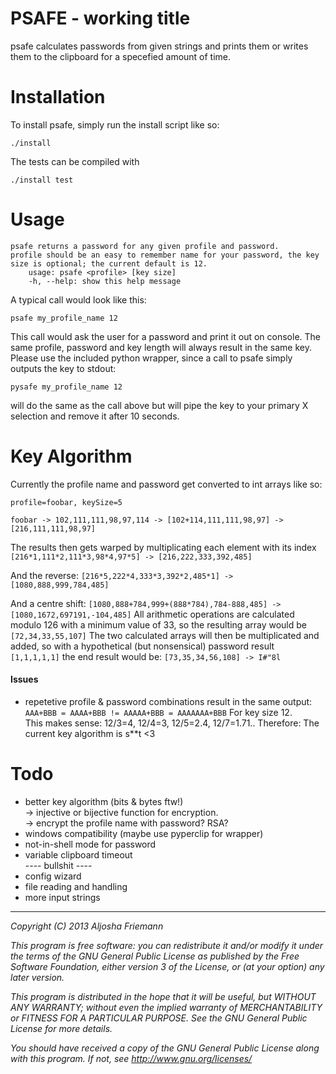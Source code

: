 PSAFE - working title
=====================

psafe calculates passwords from given strings and prints them or writes them to
the clipboard for a specefied amount of time.   

Installation
============

To install psafe, simply run the install script like so:   

```
./install   
```

The tests can be compiled with

```
./install test
```

Usage
=====

```
psafe returns a password for any given profile and password.
profile should be an easy to remember name for your password, the key size is optional; the current default is 12.
	usage: psafe <profile> [key size]
	-h, --help: show this help message
```

A typical call would look like this:   

```psafe my_profile_name 12```   

This call would ask the user for a password and print it out on console. The
same profile, password and key length will always result in the same key.
Please use the included python wrapper, since a call to psafe simply outputs the
key to stdout:   

```pysafe my_profile_name 12```

will do the same as the call above but will pipe the key to your primary X
selection and remove it after 10 seconds.


Key Algorithm
=============

Currently the profile name and password get converted to int arrays like so:

```
profile=foobar, keySize=5   

foobar -> 102,111,111,98,97,114 -> [102+114,111,111,98,97] -> [216,111,111,98,97]
```

The results then gets warped by multiplicating each element with its index
```[216*1,111*2,111*3,98*4,97*5] -> [216,222,333,392,485]```

And the reverse:
```[216*5,222*4,333*3,392*2,485*1] ->  [1080,888,999,784,485]```

And a centre shift:
```[1080,888+784,999+(888*784),784-888,485] -> [1080,1672,697191,-104,485]```
All arithmetic operations are calculated modulo 126 with a minimum value of 33, so the
resulting array would be
```[72,34,33,55,107]```
The two calculated arrays will then be multiplicated and added, so with a
hypothetical (but nonsensical) password result ```[1,1,1,1,1]``` the end result would be:
```[73,35,34,56,108] -> I#"8l```   

#### Issues

* repetetive profile & password combinations result in the same output: 
  ```AAA+BBB = AAAA+BBB != AAAAA+BBB = AAAAAAA+BBB```
  For key size 12.   
  This makes sense: 12/3=4, 12/4=3, 12/5=2.4, 12/7=1.71..
  Therefore: The current key algorithm is s**t <3



Todo
====

- better key algorithm (bits & bytes ftw!)   
  -> injective or bijective function for encryption.   
  -> encrypt the profile name with password? RSA?   
- windows compatibility (maybe use pyperclip for wrapper)
- not-in-shell mode for password   
- variable clipboard timeout    
---- bullshit ----
- config wizard
- file reading and handling
- more input strings 

----

*Copyright (C) 2013 Aljosha Friemann*

*This program is free software: you can redistribute it and/or modify*
*it under the terms of the GNU General Public License as published by*
*the Free Software Foundation, either version 3 of the License, or*
*(at your option) any later version.*

*This program is distributed in the hope that it will be useful,*
*but WITHOUT ANY WARRANTY; without even the implied warranty of*
*MERCHANTABILITY or FITNESS FOR A PARTICULAR PURPOSE.  See the*
*GNU General Public License for more details.*

*You should have received a copy of the GNU General Public License*
*along with this program.  If not, see http://www.gnu.org/licenses/*
